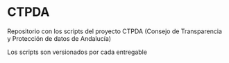 # CTPDA

Repositorio con los scripts del proyecto CTPDA (Consejo de Transparencia y Protección de datos de Andalucía)

Los scripts son versionados por cada entregable